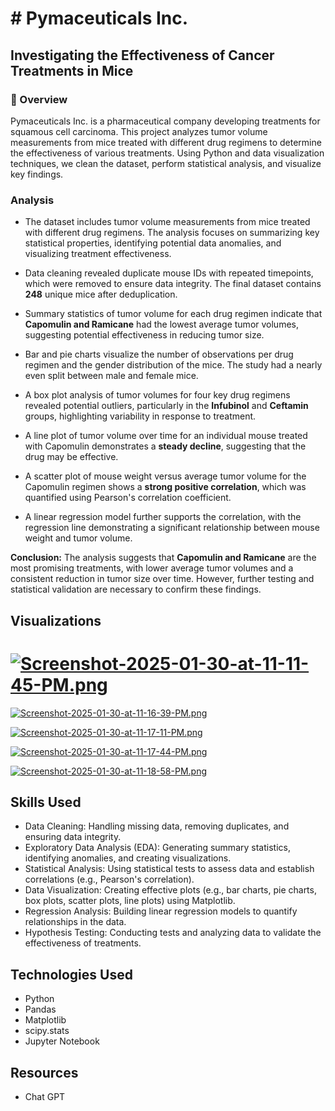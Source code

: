 # # Pymaceuticals Inc.  
## Investigating the Effectiveness of Cancer Treatments in Mice  

### 📌 Overview  
Pymaceuticals Inc. is a pharmaceutical company developing treatments for squamous cell carcinoma. This project analyzes tumor volume measurements from mice treated with different drug regimens to determine the effectiveness of various treatments. Using Python and data visualization techniques, we clean the dataset, perform statistical analysis, and visualize key findings.  

### Analysis  

- The dataset includes tumor volume measurements from mice treated with different drug regimens. The analysis focuses on summarizing key statistical properties, identifying potential data anomalies, and visualizing treatment effectiveness.  

- Data cleaning revealed duplicate mouse IDs with repeated timepoints, which were removed to ensure data integrity. The final dataset contains **248** unique mice after deduplication.  

- Summary statistics of tumor volume for each drug regimen indicate that **Capomulin and Ramicane** had the lowest average tumor volumes, suggesting potential effectiveness in reducing tumor size.  

- Bar and pie charts visualize the number of observations per drug regimen and the gender distribution of the mice. The study had a nearly even split between male and female mice.  

- A box plot analysis of tumor volumes for four key drug regimens revealed potential outliers, particularly in the **Infubinol** and **Ceftamin** groups, highlighting variability in response to treatment.  

- A line plot of tumor volume over time for an individual mouse treated with Capomulin demonstrates a **steady decline**, suggesting that the drug may be effective.  

- A scatter plot of mouse weight versus average tumor volume for the Capomulin regimen shows a **strong positive correlation**, which was quantified using Pearson's correlation coefficient.  

- A linear regression model further supports the correlation, with the regression line demonstrating a significant relationship between mouse weight and tumor volume.  

**Conclusion:** The analysis suggests that **Capomulin and Ramicane** are the most promising treatments, with lower average tumor volumes and a consistent reduction in tumor size over time. However, further testing and statistical validation are necessary to confirm these findings.  

## Visualizations
# [![Screenshot-2025-01-30-at-11-11-45-PM.png](https://i.postimg.cc/jdcwgCbP/Screenshot-2025-01-30-at-11-11-45-PM.png)](https://postimg.cc/N5yjLsLj)

[![Screenshot-2025-01-30-at-11-16-39-PM.png](https://i.postimg.cc/sDjqdHtq/Screenshot-2025-01-30-at-11-16-39-PM.png)](https://postimg.cc/rzHQ5jyN)

[![Screenshot-2025-01-30-at-11-17-11-PM.png](https://i.postimg.cc/mD4V3t4J/Screenshot-2025-01-30-at-11-17-11-PM.png)](https://postimg.cc/VS7jmsdW)

[![Screenshot-2025-01-30-at-11-17-44-PM.png](https://i.postimg.cc/tJY6Fjs8/Screenshot-2025-01-30-at-11-17-44-PM.png)](https://postimg.cc/p5Myt3YB)

[![Screenshot-2025-01-30-at-11-18-58-PM.png](https://i.postimg.cc/DwgrGF5y/Screenshot-2025-01-30-at-11-18-58-PM.png)](https://postimg.cc/v44xRJpp)

## Skills Used
* Data Cleaning: Handling missing data, removing duplicates, and ensuring data integrity.
* Exploratory Data Analysis (EDA): Generating summary statistics, identifying anomalies, and creating visualizations.
* Statistical Analysis: Using statistical tests to assess data and establish correlations (e.g., Pearson's correlation).
* Data Visualization: Creating effective plots (e.g., bar charts, pie charts, box plots, scatter plots, line plots) using Matplotlib.
* Regression Analysis: Building linear regression models to quantify relationships in the data.
* Hypothesis Testing: Conducting tests and analyzing data to validate the effectiveness of treatments.

## Technologies Used
- Python 
- Pandas  
- Matplotlib  
- scipy.stats 
- Jupyter Notebook  

## Resources
- Chat GPT